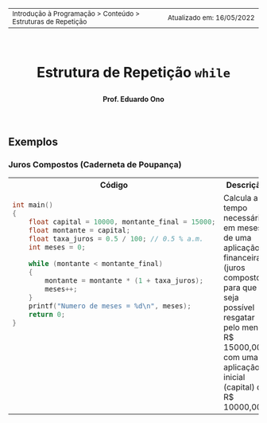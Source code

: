 <table>
<tr>
<td align="left" width="8000">
  <small>Introdução à Programação > Conteúdo > Estruturas de Repetição</small>
</td>
<td align="right">
  <small>Atualizado&nbsp;em:&nbsp;16/05/2022</small>
</td>
</tr>
</table>

<br>

<h1 align="center">

Estrutura de Repetição `while`

</h1>
<h4 align="center">
Prof. Eduardo Ono
</h4>

<br>

## Exemplos

### Juros Compostos (Caderneta de Poupança)

<table>
<tr>
  <th>Código</th>
  <th>Descrição</th>
</tr>

<tr>
  <td valign="top">

```c
int main()
{
    float capital = 10000, montante_final = 15000;
    float montante = capital;
    float taxa_juros = 0.5 / 100; // 0.5 % a.m.
    int meses = 0;

    while (montante < montante_final)
    {
        montante = montante * (1 + taxa_juros);
        meses++;
    }
    printf("Numero de meses = %d\n", meses);
    return 0;
}
```

  </td>
  <td valign="top">
  Calcula a tempo necessário, em meses, de uma aplicação financeira (juros compostos) para que seja possível resgatar pelo menos R$ 15000,00 com uma aplicação inicial (capital) de R$ 10000,00.
  </td>
</tr>
</table>

<br>
